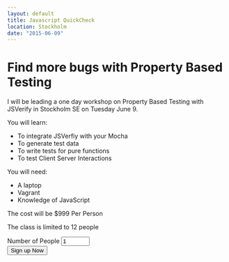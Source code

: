 ```yaml
---
layout: default
title: Javascript QuickCheck
location: Stockholm
date: "2015-06-09"
---
```


# Find more bugs with Property Based Testing

I will be leading a one day workshop on Property Based Testing with JSVerify in Stockholm SE on Tuesday June 9.

You will learn:

* To integrate JSVerfiy with your Mocha
* To generate test data
* To write tests for pure functions
* To test Client Server Interactions


You will need:

* A laptop
* Vagrant
* Knowledge of JavaScript
 
The cost will be $999 Per Person

The class is limited to 12 people

<form action='https://www.2checkout.com/checkout/purchase' method='post'>
  <input type='hidden' name='sid' value='202487840'>
  <input type='hidden' name='quantity' value='1'>
  <input type='hidden' name='product_id' value='5'>
  <label>Number of People</label>
  <input name='quantity' type='text' size='5' value="1"><br/>
  <input name='submit' type='submit' class="cta_button" value='Sign up Now'>
</form>

